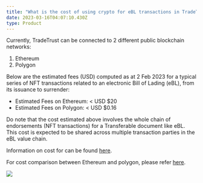 ```yaml
---
title: "What is the cost of using crypto for eBL transactions in TradeTrust? "
date: 2023-03-16T04:07:10.430Z
type: Product
---
```

Currently, TradeTrust can be connected to 2 different public blockchain networks: 

1. Ethereum 
2. Polygon

Below are the estimated fees (USD) computed as at 2 Feb 2023 for a typical series of NFT transactions related to an electronic Bill of Lading (eBL), from its issuance to surrender: 

* Estimated Fees on Ethereum: < USD $20 
* Estimated Fees on Polygon:  < USD $0.16

Do note that the cost estimated above involves the whole chain of endorsements (NFT transactions) for a Transferable document like eBL. This cost is expected to be shared across multiple transaction parties in the eBL value chain.  

Information on cost for can be found [here](< https://www.openattestation.com/docs/docs-section/appendix/contract-costs/>). 

For cost comparison between Ethereum and polygon, please refer [here](https://www.openattestation.com/docs/docs-section/appendix/savings-comparisons).

![](/static/uploads/faq_cost.png)